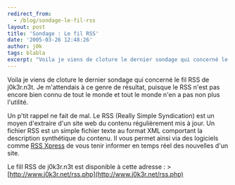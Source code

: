 ```yaml
---
redirect_from:
  - /blog/sondage-le-fil-rss
layout: post
title: 'Sondage : Le fil RSS'
date: '2005-03-26 12:48:26'
author: j0k
tags: blabla
excerpt: "Voila je viens de cloture le dernier sondage qui concerné le fil RSS de j0k3r.n3t.   Je m'attendais à ce genre de résultat, puisque le RSS n'est pas encore bien connu de tout le monde et tout le monde n'en a pas non plus l'utilité.  \n  \nUn p'tit rappel ne fait de mal. Le RSS (Really Simple Syndication) est un moyen d'extraire d'un site web du contenu      …"
---
```


Voila je viens de cloture le dernier sondage qui concerné le fil RSS de j0k3r.n3t.   Je m'attendais à ce genre de résultat, puisque le RSS n'est pas encore bien connu de tout le monde et tout le monde n'en a pas non plus l'utilité.

Un p'tit rappel ne fait de mal. Le RSS (Really Simple Syndication) est un moyen d'extraire d'un site web du contenu régulièrement mis à jour. Un fichier RSS est un simple fichier texte au format XML comportant la description synthétique du contenu. Il vous permet ainsi via des logiciels comme [RSS Xpress](http://rssxpress.free.fr/) de vous tenir informer en temps réel des nouvelles d'un site.

Le fill RSS de j0k3r.n3t est disponible à cette adresse :    &gt; [http://www.j0k3r.net/rss.php](http://www.j0k3r.net/rss.php)

